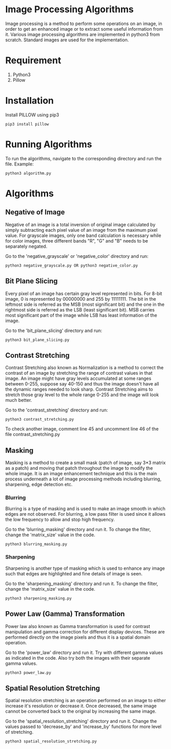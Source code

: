 # Image Processing Algorithms

Image processing is a method to perform some operations on an image, in order to get an enhanced image or to extract some useful information from it. Various image processing algorithms are implemented in python3 from scratch. Standard images are used for the implementation.

# Requirement

1. Python3
2. Pillow

# Installation

Install PILLOW using pip3
``` 
pip3 install pillow
```

# Running Algorithms

To run the algorithms, navigate to the corresponding directory and run the file. Example:

```
python3 algorithm.py
```

# Algorithms

## Negative of Image

Negative of an image is a total inversion of original image calculated by simply subtracting each pixel value of an image from the maximum pixel value. For grayscale images, only one band calculation is necessary while for color images, three different bands "R", "G" and "B" needs to be separately negated.

Go to the 'negative_grayscale' or 'negative_color' directory and run:
```
python3 negative_grayscale.py OR python3 negative_color.py
```

## Bit Plane Slicing

Every pixel of an image has certain gray level represented in bits. For 8-bit image, 0 is represented by 00000000 and 255 by 11111111. The bit in the leftmost side is referred as the MSB (most significant bit) and the one in the rightmost side is referred as the LSB (least significant bit). MSB carries most significant part of the image while LSB has least information of the image.

Go to the 'bit_plane_slicing' directory and run:
```
python3 bit_plane_slicing.py
```

## Contrast Stretching 

Contrast Stretching also known as Normalization is a method to correct the contrast of an image by stretching the range of contrast values in that image. An image might have gray levels accumulated at some ranges between 0-255, suppose say 40-150 and thus the image doesn't have all the dynamic ranges needed to look sharp. Contrast Stretching aims to stretch those gray level to the whole range 0-255 and the image will look much better.

Go to the 'contrast_stretching' directory and run:
```
python3 contrast_stretching.py
```
To check another image, comment line 45 and uncomment line 46 of the file contrast_stretching.py

## Masking

Masking is a method to create a small mask (patch of image, say 3*3 matrix as a patch) and moving that patch throughout the image to modify the whole image. It is an image enhancement technique and this is the main process underneath a lot of image processing methods including blurring, sharpening, edge detection etc.

### Blurring

Blurring is a type of masking and is used to make an image smooth in which edges are not observed. For blurring, a low pass filter is used since it allows the low frequency to allow and stop high frequency.

Go to the 'blurring_masking' directory and run it. To change the filter, change the 'matrix_size' value in the code.
```
python3 blurring_masking.py
```

### Sharpening

Sharpening is another type of masking which is used to enhance any image such that edges are highlighted and fine details of image is seen.

Go to the 'sharpening_masking' directory and run it. To change the filter, change the 'matrix_size' value in the code.
```
python3 sharpening_masking.py
```

## Power Law (Gamma) Transformation

Power law also known as Gamma transformation is used for contrast manipulation and gamma correction for different display devices. These are performed directly on the image pixels and thus it is a spatial domain operation.

Go to the 'power_law' directory and run it. Try with different gamma values as indicated in the code. Also try both the images with their separate gamma values.
```
python3 power_law.py
```

## Spatial Resolution Stretching

Spatial resolution stretching is an operation performed on an image to either increase it's resolution or decrease it. Once decreased, the same image cannot be converted back to the original by increasing the same image.

Go to the 'spatial_resolution_stretching' directory and run it. Change the values passed to 'decrease_by' and 'increase_by' functions for more level of stretching.
```
python3 spatial_resolution_stretching.py
```